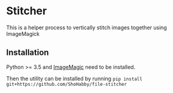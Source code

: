 # Stitcher
This is a helper process to vertically stitch images together using ImageMagick

## Installation 
Python >= 3.5 and [ImageMagic](https://imagemagick.org/script/download.php) need to be installed.

Then the utility can be installed by running `pip install git+https://github.com/ShoHabby/file-stitcher`